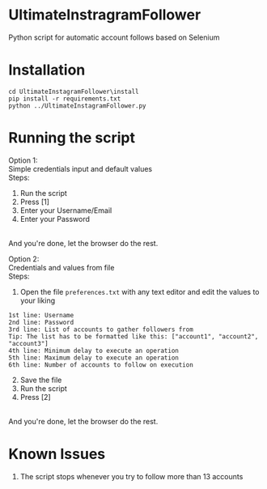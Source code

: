 # UltimateInstragramFollower
Python script for automatic account follows based on Selenium
# Installation
```
cd UltimateInstagramFollower\install
pip install -r requirements.txt
python ../UltimateInstagramFollower.py
```
# Running the script

Option 1:<br>
Simple credentials input and default values<br>
Steps:
1. Run the script
2. Press [1]
3. Enter your Username/Email
4. Enter your Password
<br>
And you're done, let the browser do the rest.

Option 2:<br>
Credentials and values from file<br>
Steps:
1. Open the file `preferences.txt` with any text editor and edit the values to your liking
```
1st line: Username
2nd line: Password
3rd line: List of accounts to gather followers from
Tip: The list has to be formatted like this: ["account1", "account2", "account3"]
4th line: Minimum delay to execute an operation
5th line: Maximum delay to execute an operation
6th line: Number of accounts to follow on execution
```
2. Save the file
3. Run the script
4. Press [2]
<br>
And you're done, let the browser do the rest.

# Known Issues
1. The script stops whenever you try to follow more than 13 accounts

